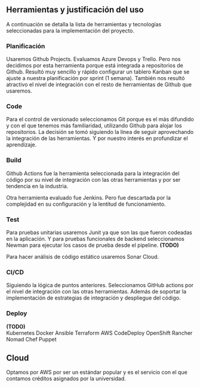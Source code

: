 ## Herramientas y justificación del uso

A continuación se detalla la lista de herramientas y tecnologías seleccionadas para la implementación del proyecto.

### Planificación

Usaremos Github Projects. Evaluamos Azure Devops y Trello. Pero nos decidimos por esta herramienta porque está integrada a repositorios de Github. Resultó muy sencillo y rápido configurar un tablero Kanban que se ajuste a nuestra planificación por sprint (1 semana). También nos resultó atractivo el nivel de integración con el resto de herramientas de Github que usaremos. 

### Code

Para el control de versionado seleccionamos Git porque es el más difundido y con el que tenemos más familiaridad, utilizando Github para alojar los repositorios. La decisión se tomó siguiendo la línea de seguir aprovechando la integración de las herramientas. Y por nuestro interés en profundizar el aprendizaje.

### Build

Github Actions fue la herramienta seleccionada para la integración del código por su nivel de integración con las otras herramientas y por ser tendencia en la industria. 

Otra herramienta evaluado fue Jenkins. Pero fue descartada por la complejidad en su configuración y la lentitud de funcionamiento. 

### Test

Para pruebas unitarias usaremos Junit ya que son las que fueron codeadas en la aplicación. Y para pruebas funcionales de backend seleccionamos Newman para ejecutar los casos de prueba desde el pipeline. **(TODO)**  

Para hacer análisis de código estático usaremos Sonar Cloud. 


### CI/CD

Siguiendo la lógica de puntos anteriores. Seleccionamos GitHub actions por el nivel de integración con las otras herramientas. Además de soportar la implementación de estrategias de integración y despliegue del código.

### Deploy
**(TODO)**  
Kubernetes
Docker
Ansible
Terraform
AWS CodeDeploy
OpenShift
Rancher
Nomad
Chef
Puppet

## Cloud

Optamos por AWS por ser un estándar popular y es el servicio con el que contamos créditos asignados por la universidad.


